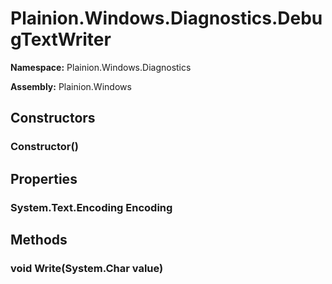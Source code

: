 
# Plainion.Windows.Diagnostics.DebugTextWriter

**Namespace:** Plainion.Windows.Diagnostics

**Assembly:** Plainion.Windows


## Constructors

### Constructor()


## Properties

### System.Text.Encoding Encoding


## Methods

### void Write(System.Char value)
